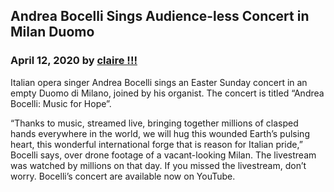 ## Andrea Bocelli Sings Audience-less Concert in Milan Duomo

### April 12, 2020 by [claire !!!](/)

Italian opera singer Andrea Bocelli sings an Easter Sunday concert in an empty Duomo di Milano, joined by his organist. The concert is titled “Andrea Bocelli: Music for Hope”. 

“Thanks to music, streamed live, bringing together millions of clasped hands everywhere in the world, we will hug this wounded Earth’s pulsing heart, this wonderful international forge that is reason for Italian pride,” Bocelli says, over drone footage of a vacant-looking Milan. The livestream was watched by millions on that day. If you missed the livestream, don’t worry. Bocelli’s concert are available now on YouTube.